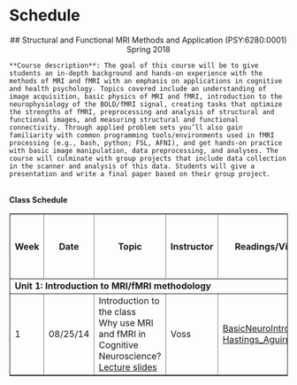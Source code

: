 # Schedule

<p align="center">
## Structural and Functional MRI Methods and Application (PSY:6280:0001) Spring 2018  
</p>

```
**Course description**: The goal of this course will be to give students an in-depth background and hands-on experience with the methods of MRI and fMRI with an emphasis on applications in cognitive and health psychology. Topics covered include an understanding of image acquisition, basic physics of MRI and fMRI, introduction to the neurophysiology of the BOLD/fMRI signal, creating tasks that optimize the strengths of fMRI, preprocessing and analysis of structural and functional images, and measuring structural and functional connectivity. Through applied problem sets you’ll also gain familiarity with common programming tools/environments used in fMRI processing (e.g., bash, python; FSL, AFNI), and get hands-on practice with basic image manipulation, data preprocessing, and analyses. The course will culminate with group projects that include data collection in the scanner and analysis of this data. Students will give a presentation and write a final paper based on their group project.
```

<p><br />
<b>Class Schedule</b>
</p>
<table class="wikitable" border="1">
<tr>
<th width="20">Week
</th>
<th width="100">Date
</th>
<th width="300">Topic
</th>
<th width="200">Instructor
</th>
<th width="300">Readings/Videos
</th>
<th width="300">Assignments
<p><br />
</p><p><br />
</p>
</th></tr>
<tr>
<td colspan="6"> <b>Unit 1: Introduction to MRI/fMRI methodology</b>
</td></tr>


<tr>
<td> 1 </td>
<td> 08/25/14  </td>
<td> Introduction to the class <br /> Why use MRI and fMRI in Cognitive Neuroscience? <br /> <a rel="nofollow" class="external text" href="http://www2.psychology.uiowa.edu/classes/31231/Lectures/Lecture_CourseOverview.pptx">Lecture slides</a> </td>
<td> Voss </td>
<td> <a rel="nofollow" class="external text" href="http://www2.psychology.uiowa.edu/classes/31231/Readings/0825_1_Neuroanatomy_introbasics.pdf">BasicNeuroIntro</a> <br /> <a rel="nofollow" class="external text" href="http://www2.psychology.uiowa.edu/classes/31231/Readings/0825_2_Hastings_Aguirre_2014.pdf">Hastings_Aguirre_2014</a> </td>
<td> Start working on installing Virtual Machine and NeuroDebian <br /> <a rel="nofollow" class="external text" href="https://mri.radiology.uiowa.edu/mediawiki/index.php/Fall_2014/InstallVirtualMachine">Install Virtual Machine</a>
</td></tr>
